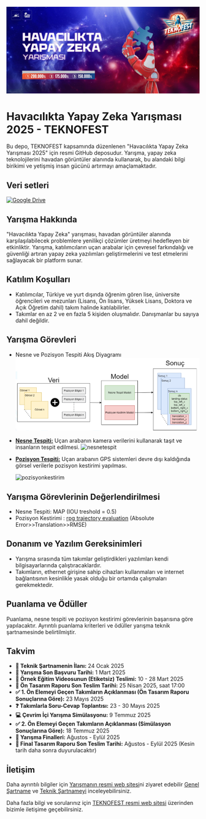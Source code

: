 ![Yarışma Fotoğrafı](banner.jpg)

# Havacılıkta Yapay Zeka Yarışması 2025 - TEKNOFEST

Bu depo, TEKNOFEST kapsamında düzenlenen "Havacılıkta Yapay Zeka Yarışması 2025" için resmi GitHub deposudur. Yarışma, yapay zeka teknolojilerini havadan görüntüler alanında kullanarak, bu alandaki bilgi birikimi ve yetişmiş insan gücünü artırmayı amaçlamaktadır.


## Veri setleri

[![Google Drive](https://img.shields.io/badge/Google%20Drive-4285F4?style=for-the-badge&logo=googledrive&logoColor=white)](https://drive.google.com/drive/folders/18_VqLBbyTubVSWAXG_CgmuJWGCx0mcBd)


## Yarışma Hakkında

"Havacılıkta Yapay Zeka" yarışması, havadan görüntüler alanında karşılaşılabilecek problemlere yenilikçi çözümler üretmeyi hedefleyen bir etkinliktir. Yarışma, katılımcıların uçan arabalar için çevresel farkındalığı ve güvenliği artıran yapay zeka yazılımları geliştirmelerini ve test etmelerini sağlayacak bir platform sunar.

## Katılım Koşulları

- Katılımcılar, Türkiye ve yurt dışında öğrenim gören lise, üniversite öğrencileri ve mezunları (Lisans, Ön lisans, Yüksek Lisans, Doktora ve Açık Öğretim dahil) takım halinde katılabilirler.
- Takımlar en az 2 ve en fazla 5 kişiden oluşmalıdır. Danışmanlar bu sayıya dahil değildir.

## Yarışma Görevleri
- Nesne ve Pozisyon Tespiti Akış Diyagramı ![UYZ_Diagram](nesnetespiti.png)
- [**Nesne Tespiti:**](https://github.com/TEKNOFEST-YARISMALAR/ulasimda-yapay-zeka-yarismasi/blob/main/nesne%20tespiti.gif) Uçan arabanın kamera verilerini kullanarak taşıt ve insanların tespit edilmesi.
  ![nesnetespit](nesne%20tespiti.gif)
- [**Pozisyon Tespiti:**](https://github.com/TEKNOFEST-YARISMALAR/ulasimda-yapay-zeka-yarismasi/blob/main/pozisyon%20kestirimi.gif) Uçan arabanın GPS sistemleri devre dışı kaldığında görsel verilerle pozisyon kestirimi yapılması.
  
  ![pozisyonkestirim](pozisyon%20kestirimi.gif)
## Yarışma Görevlerinin Değerlendirilmesi
- Nesne Tespiti: MAP (IOU treshold = 0.5)
- Pozisyon Kestirimi : [rpg trajectory evaluation](https://github.com/uzh-rpg/rpg_trajectory_evaluation?tab=readme-ov-file#single-trajectory-estimate) (Absolute Error>>Translation>>RMSE)

## Donanım ve Yazılım Gereksinimleri

- Yarışma sırasında tüm takımlar geliştirdikleri yazılımları kendi bilgisayarlarında çalıştıracaklardır.
- Takımların, ethernet girişine sahip cihazları kullanmaları ve internet bağlantısının kesinlikle yasak olduğu bir ortamda çalışmaları gerekmektedir.

## Puanlama ve Ödüller

Puanlama, nesne tespiti ve pozisyon kestirimi görevlerinin başarısına göre yapılacaktır. Ayrıntılı puanlama kriterleri ve ödüller yarışma teknik şartnamesinde belirtilmiştir.

## Takvim

- **📄 Teknik Şartnamenin İlanı:** 24 Ocak 2025  
- **📝 Yarışma Son Başvuru Tarihi:** 1 Mart 2025  
- **🎥 Örnek Eğitim Videosunun (Etiketsiz) Teslimi:** 10 - 28 Mart 2025  
- **📑 Ön Tasarım Raporu Son Teslim Tarihi:** 25 Nisan 2025, saat 17:00  
- **✅ 1. Ön Elemeyi Geçen Takımların Açıklanması (Ön Tasarım Raporu Sonuçlarına Göre):** 23 Mayıs 2025  
- **❓ Takımlarla Soru-Cevap Toplantısı:** 23 - 30 Mayıs 2025  
- **💻 Çevrim İçi Yarışma Simülasyonu:** 9 Temmuz 2025  
- **✅ 2. Ön Elemeyi Geçen Takımların Açıklanması (Simülasyon Sonuçlarına Göre):** 18 Temmuz 2025  
- **🏁 Yarışma Finalleri:** Ağustos - Eylül 2025  
- **📘 Final Tasarım Raporu Son Teslim Tarihi:** Ağustos - Eylül 2025 (Kesin tarih daha sonra duyurulacaktır)

## İletişim

Daha ayrıntılı bilgiler için [Yarışmanın resmi web sitesi](https://teknofest.org/tr/competitions/competition/43)ni ziyaret edebilir  [Genel Şartname](https://cdn.teknofest.org/media/upload/userFormUpload/2025_HAVACILIKTA_YAPAY_ZEKA_TR_v3_Cr0FM.pdf) ve [Teknik Şartnameyi](https://cdn.teknofest.org/media/upload/userFormUpload/2025_TEKNOFEST_Havac%C4%B1l%C4%B1kta_Yapay_Zeka_Yarismasi_Teknik_Sartname_gzZkY.pdf) inceleyebilirsiniz.

Daha fazla bilgi ve sorularınız için [TEKNOFEST resmi web sitesi](https://www.teknofest.org) üzerinden bizimle iletişime geçebilirsiniz.
